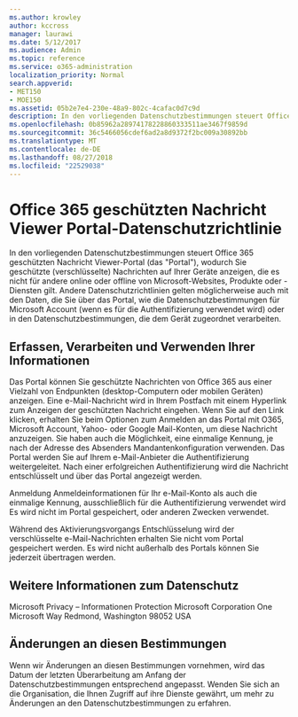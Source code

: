 ```yaml
---
ms.author: krowley
author: kccross
manager: laurawi
ms.date: 5/12/2017
ms.audience: Admin
ms.topic: reference
ms.service: o365-administration
localization_priority: Normal
search.appverid:
- MET150
- MOE150
ms.assetid: 05b2e7e4-230e-48a9-802c-4cafac0d7c9d
description: In den vorliegenden Datenschutzbestimmungen steuert Office 365 geschützten Nachricht Viewer-Portal (das "Portal"), wodurch Sie geschützte (verschlüsselte) Nachrichten auf Ihrer Geräte anzeigen, die es nicht für andere online oder offline von Microsoft-Websites, Produkte oder -Diensten gilt. Andere Datenschutzrichtlinien gelten möglicherweise auch mit den Daten, die Sie über das Portal, wie die Datenschutzbestimmungen für Microsoft Account (wenn es für die Authentifizierung verwendet wird) oder in den Datenschutzbestimmungen, die dem Gerät zugeordnet verarbeiten.
ms.openlocfilehash: 0b85962a28974178228860333511ae3467f9859d
ms.sourcegitcommit: 36c5466056cdef6ad2a8d9372f2bc009a30892bb
ms.translationtype: MT
ms.contentlocale: de-DE
ms.lasthandoff: 08/27/2018
ms.locfileid: "22529038"
---
```

# <a name="office-365-protected-message-viewer-portal-privacy-statement"></a>Office 365 geschützten Nachricht Viewer Portal-Datenschutzrichtlinie

In den vorliegenden Datenschutzbestimmungen steuert Office 365 geschützten Nachricht Viewer-Portal (das "Portal"), wodurch Sie geschützte (verschlüsselte) Nachrichten auf Ihrer Geräte anzeigen, die es nicht für andere online oder offline von Microsoft-Websites, Produkte oder -Diensten gilt. Andere Datenschutzrichtlinien gelten möglicherweise auch mit den Daten, die Sie über das Portal, wie die Datenschutzbestimmungen für Microsoft Account (wenn es für die Authentifizierung verwendet wird) oder in den Datenschutzbestimmungen, die dem Gerät zugeordnet verarbeiten.

## <a name="collection-processing-and-use-of-your-information"></a>Erfassen, Verarbeiten und Verwenden Ihrer Informationen

Das Portal können Sie geschützte Nachrichten von Office 365 aus einer Vielzahl von Endpunkten (desktop-Computern oder mobilen Geräten) anzeigen.  Eine e-Mail-Nachricht wird in Ihrem Postfach mit einem Hyperlink zum Anzeigen der geschützten Nachricht eingehen. Wenn Sie auf den Link klicken, erhalten Sie beim Optionen zum Anmelden an das Portal mit O365, Microsoft Account, Yahoo- oder Google Mail-Konten, um diese Nachricht anzuzeigen.  Sie haben auch die Möglichkeit, eine einmalige Kennung, je nach der Adresse des Absenders Mandantenkonfiguration verwenden. Das Portal werden Sie auf Ihrem e-Mail-Anbieter die Authentifizierung weitergeleitet. Nach einer erfolgreichen Authentifizierung wird die Nachricht entschlüsselt und über das Portal angezeigt werden.

Anmeldung Anmeldeinformationen für Ihr e-Mail-Konto als auch die einmalige Kennung, ausschließlich für die Authentifizierung verwendet wird Es wird nicht im Portal gespeichert, oder anderen Zwecken verwendet.

Während des Aktivierungsvorgangs Entschlüsselung wird der verschlüsselte e-Mail-Nachrichten erhalten Sie nicht vom Portal gespeichert werden. Es wird nicht außerhalb des Portals können Sie jederzeit übertragen werden.

## <a name="for-more-information-about-privacy"></a>Weitere Informationen zum Datenschutz

Microsoft Privacy – Informationen Protection Microsoft Corporation One Microsoft Way Redmond, Washington 98052 USA

##     <a name="changes-to-this-statement"></a>Änderungen an diesen Bestimmungen

Wenn wir Änderungen an diesen Bestimmungen vornehmen, wird das Datum der letzten Überarbeitung am Anfang der Datenschutzbestimmungen entsprechend angepasst. Wenden Sie sich an die Organisation, die Ihnen Zugriff auf ihre Dienste gewährt, um mehr zu Änderungen an den Datenschutzbestimmungen zu erfahren.



